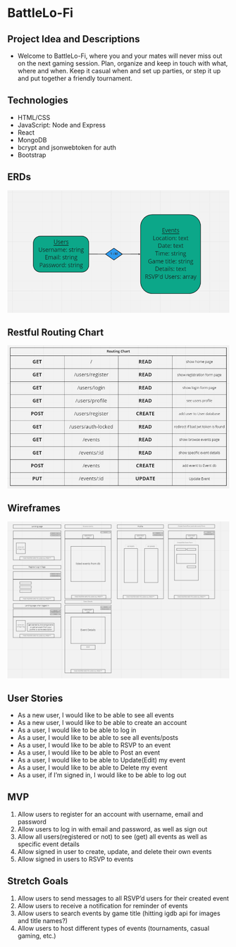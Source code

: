 # BattleLo-Fi

## Project Idea and Descriptions
* Welcome to BattleLo-Fi, where you and your mates will never miss out on the next gaming session. Plan, organize and keep in touch with what, where and when. Keep it casual when and set up parties, or step it up and put together a friendly tournament. 

## Technologies
* HTML/CSS
* JavaScript: Node and Express
* React
* MongoDB
* bcrypt and jsonwebtoken for auth
* Bootstrap

## ERDs
![erd](./imgs/erd.png)
## Restful Routing Chart
![routes](./imgs/routes.png)

## Wireframes
![wireframe](./imgs/wireframe.png)

## User Stories
* As a new user, I would like to be able to see all events
* As a new user, I would like to be able to create an account 
* As a user, I would like to be able to log in
* As a user, I would like to be able to see all events/posts
* As a user, I would like to be able to RSVP to an event
* As a user, I would like to be able to Post an event
* As a user, I would like to be able to Update(Edit) my event
* As a user, I would like to be able to Delete my event
* As a user, if I’m signed in, I would like to be able to log out

## MVP
1. Allow users to register for an account with username, email and password
2. Allow users to log in with email and password, as well as sign out
3. Allow all users(registered or not) to see (get) all events as well as specific event details
4. Allow signed in user to create, update, and delete their own events
5. Allow signed in users to RSVP to events

## Stretch Goals
1. Allow users to send messages to all RSVP’d users for their created event
2. Allow users to receive a notification for reminder of events
3. Allow users to search events by game title (hitting igdb api for images and title names?)
4. Allow users to host different types of events (tournaments, casual gaming, etc.)
